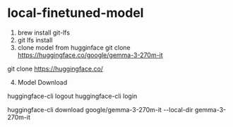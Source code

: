 # local-finetuned-model

1. brew install git-lfs
2. git lfs install
3. clone model from hugginface
git clone https://huggingface.co/google/gemma-3-270m-it



git clone https://huggingface.co/

                    
4. Model Download

huggingface-cli logout
huggingface-cli login

huggingface-cli download google/gemma-3-270m-it --local-dir gemma-3-270m-it


